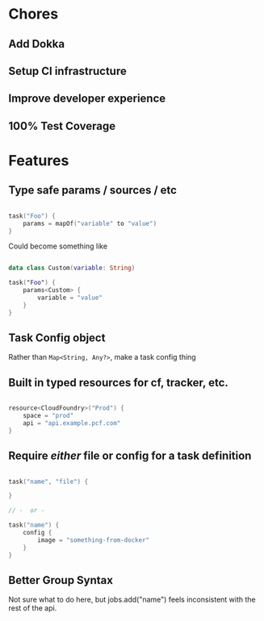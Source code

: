 
# Chores

## Add Dokka

## Setup CI infrastructure

## Improve developer experience

## 100% Test Coverage

# Features

## Type safe params / sources / etc

```kotlin

task("Foo") {
    params = mapOf("variable" to "value")
}

```

Could become something like

```kotlin

data class Custom(variable: String)

task("Foo") {
    params<Custom> {
        variable = "value"
    }
}

```

## Task Config object

Rather than `Map<String, Any?>`, make a task config thing

## Built in typed resources for cf, tracker, etc.

```kotlin

resource<CloudFoundry>("Prod") {
    space = "prod"
    api = "api.example.pcf.com"
}

```

## Require *either* file or config for a task definition

```kotlin

task("name", "file") {

}

// -  or -

task("name") {
    config {
        image = "something-from-docker"
    }
}

```

## Better Group Syntax

Not sure what to do here, but jobs.add("name") feels inconsistent with the rest of the api.